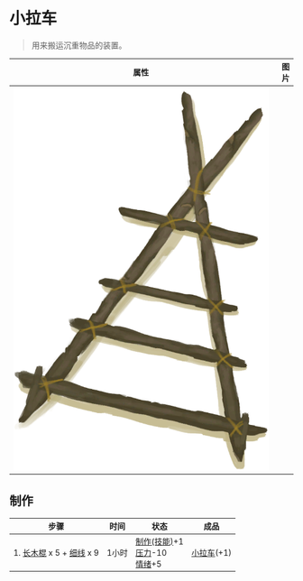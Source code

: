 # 小拉车  
> 用来搬运沉重物品的装置。  
  
  属性  |   图片   
 ----  |  ----:   
   |  ![](Sprite/Travois.png)   
  
## 制作  
步骤  |  时间  |  状态  |  成品  
----  |  ----  |  ----  |  ----  
1. [长木棍](StickLong.md) x 5 + [细线](CordFiber.md) x 9  |  1小时  |  [制作(技能)](Skill_Crafting.md)+1<br>[压力](Stress.md)-10<br>[情绪](Morale.md)+5  |  [小拉车](Travois.md)(+1)  
